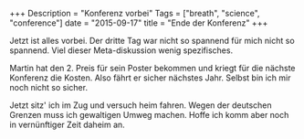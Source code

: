 +++
Description = "Konferenz vorbei"
Tags = ["breath", "science", "conference"]
date = "2015-09-17"
title = "Ende der Konferenz"
+++

Jetzt ist alles vorbei.  Der dritte Tag war nicht so
spannend für mich nicht so spannend. Viel dieser
Meta-diskussion wenig spezifisches.

Martin hat den 2. Preis für sein Poster bekommen und kriegt
für die nächste Konferenz die Kosten.  Also fährt er sicher
nächstes Jahr.  Selbst bin ich mir noch nicht so sicher. 

Jetzt sitz' ich im Zug und versuch heim fahren. Wegen der
deutschen Grenzen muss ich gewaltigen Umweg machen.  Hoffe
ich komm aber noch in vernünftiger Zeit daheim an.

<!--more--> 
